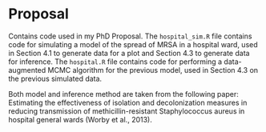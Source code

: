 # Proposal

Contains code used in my PhD Proposal. The `hospital_sim.R` file contains code for simulating a model of the spread of MRSA in a hospital ward, used in Section 4.1 to generate data for a plot and Section 4.3 to generate data for inference. The `hospital.R` file contains code for performing a data-augmented MCMC algorithm for the previous model, used in Section 4.3 on the previous simulated data.

Both model and inference method are taken from the following paper: Estimating the effectiveness of isolation and decolonization measures in reducing transmission of methicillin-resistant Staphylococcus aureus in hospital general wards (Worby et al., 2013).
